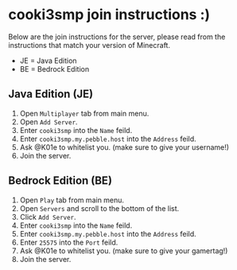 # cooki3smp join instructions :)

Below are the join instructions for the server, please read from the instructions that match your version of Minecraft.

* JE = Java Edition
* BE = Bedrock Edition

## Java Edition (JE)

1. Open `Multiplayer` tab from main menu.
2. Open `Add Server`.
3. Enter `cooki3smp` into the `Name` feild.
4. Enter `cooki3smp.my.pebble.host` into the `Address` feild.
5. Ask @K01e to whitelist you. (make sure to give your username!)
6. Join the server.

## Bedrock Edition (BE)

1. Open `Play` tab from main menu.
2. Open `Servers` and scroll to the bottom of the list.
3. Click `Add Server`.
3. Enter `cooki3smp` into the `Name` feild.
4. Enter `cooki3smp.my.pebble.host` into the `Address` feild.
5. Enter `25575` into the `Port` feild.
6. Ask @K01e to whitelist you. (make sure to give your gamertag!)
7. Join the server.
